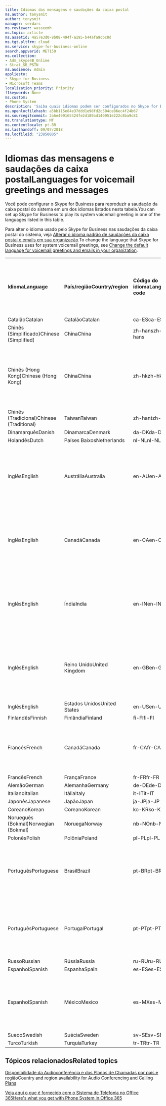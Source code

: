 ```yaml
---
title: Idiomas das mensagens e saudações da caixa postal
ms.author: tonysmit
author: tonysmit
manager: serdars
ms.reviewer: wasseemh
ms.topic: article
ms.assetid: 4a57e3d0-8b08-494f-a195-b44afa9cbc0d
ms.tgt.pltfrm: cloud
ms.service: skype-for-business-online
search.appverid: MET150
ms.collection:
- Adm_Skype4B_Online
- Strat_SB_PSTN
ms.audience: Admin
appliesto:
- Skype for Business
- Microsoft Teams
localization_priority: Priority
f1keywords: None
ms.custom:
- Phone System
description: 'Saiba quais idiomas podem ser configurados no Skype for Business para as mensagens padrão do sistema. '
ms.openlocfilehash: a5bb115e84e37ddd1e98fd2c504ce86ec4f24b67
ms.sourcegitcommit: 2a6e499165424fe2d189ad140951e222c8ba9c81
ms.translationtype: MT
ms.contentlocale: pt-BR
ms.lasthandoff: 09/07/2018
ms.locfileid: "23850805"
---
```

# <a name="languages-for-voicemail-greetings-and-messages"></a><span data-ttu-id="48559-103">Idiomas das mensagens e saudações da caixa postal</span><span class="sxs-lookup"><span data-stu-id="48559-103">Languages for voicemail greetings and messages</span></span>

<span data-ttu-id="48559-104">Você pode configurar o Skype for Business para reproduzir a saudação da caixa postal do sistema em um dos idiomas listados nesta tabela.</span><span class="sxs-lookup"><span data-stu-id="48559-104">You can set up Skype for Business to play its system voicemail greeting in one of the languages listed in this table.</span></span>
  
<span data-ttu-id="48559-105">Para alter o idioma usado pelo Skype for Business nas saudações da caixa postal do sistema, veja [Alterar o idioma padrão de saudações da caixa postal e emails em sua organização](change-the-default-language-for-greetings-and-emails.md).</span><span class="sxs-lookup"><span data-stu-id="48559-105">To change the language that Skype for Business uses for system voicemail greetings, see [Change the default language for voicemail greetings and emails in your organization](change-the-default-language-for-greetings-and-emails.md).</span></span>
  
|||||||
|:-----|:-----|:-----|:-----|:-----|:-----|
|<span data-ttu-id="48559-106">**Idioma**</span><span class="sxs-lookup"><span data-stu-id="48559-106">**Language**</span></span> <br/> |<span data-ttu-id="48559-107">**País/região**</span><span class="sxs-lookup"><span data-stu-id="48559-107">**Country/region**</span></span> <br/> |<span data-ttu-id="48559-108">**Código do idioma**</span><span class="sxs-lookup"><span data-stu-id="48559-108">**Language code**</span></span> <br/> |<span data-ttu-id="48559-109">**Disponível para visualização do usuário no email?**</span><span class="sxs-lookup"><span data-stu-id="48559-109">**Available for a user to see it in email?**</span></span> <br/> |<span data-ttu-id="48559-110">**Disponível quando o usuário liga?**</span><span class="sxs-lookup"><span data-stu-id="48559-110">**Available when the user calls in?**</span></span> <br/> |<span data-ttu-id="48559-111">**Transcrição disponível?**</span><span class="sxs-lookup"><span data-stu-id="48559-111">**Transcription available?**</span></span> <br/> |
|<span data-ttu-id="48559-112">Catalão</span><span class="sxs-lookup"><span data-stu-id="48559-112">Catalan</span></span>  <br/> |<span data-ttu-id="48559-113">Catalão</span><span class="sxs-lookup"><span data-stu-id="48559-113">Catalan</span></span>  <br/> |<span data-ttu-id="48559-114">ca-ES</span><span class="sxs-lookup"><span data-stu-id="48559-114">ca-ES</span></span>  <br/> |<span data-ttu-id="48559-115">Sim</span><span class="sxs-lookup"><span data-stu-id="48559-115">Yes</span></span>  <br/> |<span data-ttu-id="48559-116">Sim</span><span class="sxs-lookup"><span data-stu-id="48559-116">Yes</span></span>  <br/> |<span data-ttu-id="48559-117">Não</span><span class="sxs-lookup"><span data-stu-id="48559-117">No</span></span>  <br/> |
|<span data-ttu-id="48559-118">Chinês (Simplificado)</span><span class="sxs-lookup"><span data-stu-id="48559-118">Chinese (Simplified)</span></span>  <br/> |<span data-ttu-id="48559-119">China</span><span class="sxs-lookup"><span data-stu-id="48559-119">China</span></span>  <br/> |<span data-ttu-id="48559-120">zh-hans</span><span class="sxs-lookup"><span data-stu-id="48559-120">zh-hans</span></span>  <br/> |<span data-ttu-id="48559-121">Sim</span><span class="sxs-lookup"><span data-stu-id="48559-121">Yes</span></span>  <br/> |<span data-ttu-id="48559-122">Sim</span><span class="sxs-lookup"><span data-stu-id="48559-122">Yes</span></span>  <br/> |<span data-ttu-id="48559-123">Sim</span><span class="sxs-lookup"><span data-stu-id="48559-123">Yes</span></span>  <br/> |
|<span data-ttu-id="48559-124">Chinês (Hong Kong)</span><span class="sxs-lookup"><span data-stu-id="48559-124">Chinese (Hong Kong)</span></span>  <br/> |<span data-ttu-id="48559-125">China</span><span class="sxs-lookup"><span data-stu-id="48559-125">China</span></span>  <br/> |<span data-ttu-id="48559-126">zh-hk</span><span class="sxs-lookup"><span data-stu-id="48559-126">zh-hk</span></span>  <br/> |<span data-ttu-id="48559-127">Sim, mas é usado o Chinês (Tradicional) (zh-hant).</span><span class="sxs-lookup"><span data-stu-id="48559-127">Yes, but Chinese (Traditional) (zh-hant) is used.</span></span>  <br/> | <span data-ttu-id="48559-128">Sim</span><span class="sxs-lookup"><span data-stu-id="48559-128">Yes</span></span> <br/> |<span data-ttu-id="48559-129">Sim, mas é usado o Chinês (Tradicional) (zh-hant).</span><span class="sxs-lookup"><span data-stu-id="48559-129">Yes, but Chinese (Traditional) (zh-hant) is used.</span></span>  <br/> |
|<span data-ttu-id="48559-130">Chinês (Tradicional)</span><span class="sxs-lookup"><span data-stu-id="48559-130">Chinese (Traditional)</span></span>  <br/> |<span data-ttu-id="48559-131">Taiwan</span><span class="sxs-lookup"><span data-stu-id="48559-131">Taiwan</span></span>  <br/> |<span data-ttu-id="48559-132">zh-hant</span><span class="sxs-lookup"><span data-stu-id="48559-132">zh-hant</span></span>  <br/> |<span data-ttu-id="48559-133">Sim</span><span class="sxs-lookup"><span data-stu-id="48559-133">Yes</span></span>  <br/> |<span data-ttu-id="48559-134">Sim</span><span class="sxs-lookup"><span data-stu-id="48559-134">Yes</span></span>  <br/> |<span data-ttu-id="48559-135">Não</span><span class="sxs-lookup"><span data-stu-id="48559-135">No</span></span>  <br/> |
|<span data-ttu-id="48559-136">Dinamarquês</span><span class="sxs-lookup"><span data-stu-id="48559-136">Danish</span></span>  <br/> |<span data-ttu-id="48559-137">Dinamarca</span><span class="sxs-lookup"><span data-stu-id="48559-137">Denmark</span></span>  <br/> |<span data-ttu-id="48559-138">da-DK</span><span class="sxs-lookup"><span data-stu-id="48559-138">da-DK</span></span>  <br/> |<span data-ttu-id="48559-139">Sim</span><span class="sxs-lookup"><span data-stu-id="48559-139">Yes</span></span>  <br/> |<span data-ttu-id="48559-140">Sim</span><span class="sxs-lookup"><span data-stu-id="48559-140">Yes</span></span>  <br/> |<span data-ttu-id="48559-141">Não</span><span class="sxs-lookup"><span data-stu-id="48559-141">No</span></span>  <br/> |
|<span data-ttu-id="48559-142">Holandês</span><span class="sxs-lookup"><span data-stu-id="48559-142">Dutch</span></span>  <br/> |<span data-ttu-id="48559-143">Países Baixos</span><span class="sxs-lookup"><span data-stu-id="48559-143">Netherlands</span></span>  <br/> |<span data-ttu-id="48559-144">nl-NL</span><span class="sxs-lookup"><span data-stu-id="48559-144">nl-NL</span></span>  <br/> |<span data-ttu-id="48559-145">Sim</span><span class="sxs-lookup"><span data-stu-id="48559-145">Yes</span></span>  <br/> |<span data-ttu-id="48559-146">Sim</span><span class="sxs-lookup"><span data-stu-id="48559-146">Yes</span></span>  <br/> |<span data-ttu-id="48559-147">Não</span><span class="sxs-lookup"><span data-stu-id="48559-147">No</span></span>  <br/> |
|<span data-ttu-id="48559-148">Inglês</span><span class="sxs-lookup"><span data-stu-id="48559-148">English</span></span>  <br/> |<span data-ttu-id="48559-149">Austrália</span><span class="sxs-lookup"><span data-stu-id="48559-149">Australia</span></span>  <br/> |<span data-ttu-id="48559-150">en-AU</span><span class="sxs-lookup"><span data-stu-id="48559-150">en-AU</span></span>  <br/> |<span data-ttu-id="48559-151">Sim, mas é usado o Inglês (Estados Unidos) (en-US).</span><span class="sxs-lookup"><span data-stu-id="48559-151">Yes, but US English (en-US) is used.</span></span>  <br/> |<span data-ttu-id="48559-152">Sim</span><span class="sxs-lookup"><span data-stu-id="48559-152">Yes</span></span>  <br/> |<span data-ttu-id="48559-153">Sim, mas é usado o Inglês (Estados Unidos) (en-US).</span><span class="sxs-lookup"><span data-stu-id="48559-153">Yes, but US English (en-US) is used.</span></span>  <br/> |
|<span data-ttu-id="48559-154">Inglês</span><span class="sxs-lookup"><span data-stu-id="48559-154">English</span></span>  <br/> |<span data-ttu-id="48559-155">Canadá</span><span class="sxs-lookup"><span data-stu-id="48559-155">Canada</span></span>  <br/> |<span data-ttu-id="48559-156">en-CA</span><span class="sxs-lookup"><span data-stu-id="48559-156">en-CA</span></span>  <br/> |<span data-ttu-id="48559-157">Sim, mas é usado o Inglês (Estados Unidos) (en-US).</span><span class="sxs-lookup"><span data-stu-id="48559-157">Yes, but US English (en-US) is used.</span></span>  <br/> |<span data-ttu-id="48559-158">Sim</span><span class="sxs-lookup"><span data-stu-id="48559-158">Yes</span></span>  <br/> |<span data-ttu-id="48559-159">Sim, mas é usado o Inglês (Estados Unidos) (en-US).</span><span class="sxs-lookup"><span data-stu-id="48559-159">Yes, but US English (en-US) is used.</span></span>  <br/> |
|<span data-ttu-id="48559-160">Inglês</span><span class="sxs-lookup"><span data-stu-id="48559-160">English</span></span>  <br/> |<span data-ttu-id="48559-161">Índia</span><span class="sxs-lookup"><span data-stu-id="48559-161">India</span></span>  <br/> |<span data-ttu-id="48559-162">en-IN</span><span class="sxs-lookup"><span data-stu-id="48559-162">en-IN</span></span>  <br/> |<span data-ttu-id="48559-163">Sim, mas é usado o Inglês (Estados Unidos) (en-US).</span><span class="sxs-lookup"><span data-stu-id="48559-163">Yes, but US English (en-US) is used.</span></span>  <br/> |<span data-ttu-id="48559-164">Sim</span><span class="sxs-lookup"><span data-stu-id="48559-164">Yes</span></span>  <br/> |<span data-ttu-id="48559-165">Sim, mas é usado o Inglês (Estados Unidos) (en-US).</span><span class="sxs-lookup"><span data-stu-id="48559-165">Yes, but US English (en-US) is used.</span></span>  <br/> |
|<span data-ttu-id="48559-166">Inglês</span><span class="sxs-lookup"><span data-stu-id="48559-166">English</span></span>  <br/> |<span data-ttu-id="48559-167">Reino Unido</span><span class="sxs-lookup"><span data-stu-id="48559-167">United Kingdom</span></span>  <br/> |<span data-ttu-id="48559-168">en-GB</span><span class="sxs-lookup"><span data-stu-id="48559-168">en-GB</span></span>  <br/> |<span data-ttu-id="48559-169">Sim, mas é usado o Inglês (Estados Unidos) (en-US).</span><span class="sxs-lookup"><span data-stu-id="48559-169">Yes, but US English (en-US) is used.</span></span>  <br/> |<span data-ttu-id="48559-170">Sim</span><span class="sxs-lookup"><span data-stu-id="48559-170">Yes</span></span>  <br/> |<span data-ttu-id="48559-171">Sim, mas é usado o Inglês (Estados Unidos) (en-US).</span><span class="sxs-lookup"><span data-stu-id="48559-171">Yes, but US English (en-US) is used.</span></span>  <br/> |
|<span data-ttu-id="48559-172">Inglês</span><span class="sxs-lookup"><span data-stu-id="48559-172">English</span></span>  <br/> |<span data-ttu-id="48559-173">Estados Unidos</span><span class="sxs-lookup"><span data-stu-id="48559-173">United States</span></span>  <br/> |<span data-ttu-id="48559-174">en-US</span><span class="sxs-lookup"><span data-stu-id="48559-174">en-US</span></span>  <br/> |<span data-ttu-id="48559-175">Sim</span><span class="sxs-lookup"><span data-stu-id="48559-175">Yes</span></span>  <br/> |<span data-ttu-id="48559-176">Sim</span><span class="sxs-lookup"><span data-stu-id="48559-176">Yes</span></span>  <br/> |<span data-ttu-id="48559-177">Sim</span><span class="sxs-lookup"><span data-stu-id="48559-177">Yes</span></span>  <br/> |
|<span data-ttu-id="48559-178">Finlandês</span><span class="sxs-lookup"><span data-stu-id="48559-178">Finnish</span></span>  <br/> |<span data-ttu-id="48559-179">Finlândia</span><span class="sxs-lookup"><span data-stu-id="48559-179">Finland</span></span>  <br/> |<span data-ttu-id="48559-180">fi-Fl</span><span class="sxs-lookup"><span data-stu-id="48559-180">fi-Fl</span></span>  <br/> |<span data-ttu-id="48559-181">Sim</span><span class="sxs-lookup"><span data-stu-id="48559-181">Yes</span></span>  <br/> |<span data-ttu-id="48559-182">Sim</span><span class="sxs-lookup"><span data-stu-id="48559-182">Yes</span></span>  <br/> |<span data-ttu-id="48559-183">Não</span><span class="sxs-lookup"><span data-stu-id="48559-183">No</span></span>  <br/> |
|<span data-ttu-id="48559-184">Francês</span><span class="sxs-lookup"><span data-stu-id="48559-184">French</span></span>  <br/> |<span data-ttu-id="48559-185">Canadá</span><span class="sxs-lookup"><span data-stu-id="48559-185">Canada</span></span>  <br/> |<span data-ttu-id="48559-186">fr-CA</span><span class="sxs-lookup"><span data-stu-id="48559-186">fr-CA</span></span>  <br/> |<span data-ttu-id="48559-187">Sim, mas é usado o Francês (França) (fr-FR).</span><span class="sxs-lookup"><span data-stu-id="48559-187">Yes, but France French (fr-FR) is used.</span></span>  <br/> |<span data-ttu-id="48559-188">Sim</span><span class="sxs-lookup"><span data-stu-id="48559-188">Yes</span></span>  <br/> |<span data-ttu-id="48559-189">Sim, mas é usado o Francês (França) (fr-FR).</span><span class="sxs-lookup"><span data-stu-id="48559-189">Yes, but France French (fr-FR) is used.</span></span>  <br/> |
|<span data-ttu-id="48559-190">Francês</span><span class="sxs-lookup"><span data-stu-id="48559-190">French</span></span>  <br/> |<span data-ttu-id="48559-191">França</span><span class="sxs-lookup"><span data-stu-id="48559-191">France</span></span>  <br/> |<span data-ttu-id="48559-192">fr-FR</span><span class="sxs-lookup"><span data-stu-id="48559-192">fr-FR</span></span>  <br/> |<span data-ttu-id="48559-193">Sim</span><span class="sxs-lookup"><span data-stu-id="48559-193">Yes</span></span>  <br/> |<span data-ttu-id="48559-194">Sim</span><span class="sxs-lookup"><span data-stu-id="48559-194">Yes</span></span>  <br/> |<span data-ttu-id="48559-195">Sim</span><span class="sxs-lookup"><span data-stu-id="48559-195">Yes</span></span>  <br/> |
|<span data-ttu-id="48559-196">Alemão</span><span class="sxs-lookup"><span data-stu-id="48559-196">German</span></span>  <br/> |<span data-ttu-id="48559-197">Alemanha</span><span class="sxs-lookup"><span data-stu-id="48559-197">Germany</span></span>  <br/> |<span data-ttu-id="48559-198">de-DE</span><span class="sxs-lookup"><span data-stu-id="48559-198">de-DE</span></span>  <br/> |<span data-ttu-id="48559-199">Sim</span><span class="sxs-lookup"><span data-stu-id="48559-199">Yes</span></span>  <br/> |<span data-ttu-id="48559-200">Sim</span><span class="sxs-lookup"><span data-stu-id="48559-200">Yes</span></span>  <br/> |<span data-ttu-id="48559-201">Sim</span><span class="sxs-lookup"><span data-stu-id="48559-201">Yes</span></span>  <br/> |
|<span data-ttu-id="48559-202">Italiano</span><span class="sxs-lookup"><span data-stu-id="48559-202">Italian</span></span>  <br/> |<span data-ttu-id="48559-203">Itália</span><span class="sxs-lookup"><span data-stu-id="48559-203">Italy</span></span>  <br/> |<span data-ttu-id="48559-204">it-IT</span><span class="sxs-lookup"><span data-stu-id="48559-204">it-IT</span></span>  <br/> |<span data-ttu-id="48559-205">Sim</span><span class="sxs-lookup"><span data-stu-id="48559-205">Yes</span></span>  <br/> |<span data-ttu-id="48559-206">Sim</span><span class="sxs-lookup"><span data-stu-id="48559-206">Yes</span></span>  <br/> |<span data-ttu-id="48559-207">Sim</span><span class="sxs-lookup"><span data-stu-id="48559-207">Yes</span></span>  <br/> |
|<span data-ttu-id="48559-208">Japonês</span><span class="sxs-lookup"><span data-stu-id="48559-208">Japanese</span></span>  <br/> |<span data-ttu-id="48559-209">Japão</span><span class="sxs-lookup"><span data-stu-id="48559-209">Japan</span></span>  <br/> |<span data-ttu-id="48559-210">ja-JP</span><span class="sxs-lookup"><span data-stu-id="48559-210">ja-JP</span></span>  <br/> |<span data-ttu-id="48559-211">Sim</span><span class="sxs-lookup"><span data-stu-id="48559-211">Yes</span></span>  <br/> |<span data-ttu-id="48559-212">Sim</span><span class="sxs-lookup"><span data-stu-id="48559-212">Yes</span></span>  <br/> |<span data-ttu-id="48559-213">Não</span><span class="sxs-lookup"><span data-stu-id="48559-213">No</span></span>  <br/> |
|<span data-ttu-id="48559-214">Coreano</span><span class="sxs-lookup"><span data-stu-id="48559-214">Korean</span></span>  <br/> |<span data-ttu-id="48559-215">Coreano</span><span class="sxs-lookup"><span data-stu-id="48559-215">Korean</span></span>  <br/> |<span data-ttu-id="48559-216">ko-KR</span><span class="sxs-lookup"><span data-stu-id="48559-216">ko-KR</span></span>  <br/> |<span data-ttu-id="48559-217">Sim</span><span class="sxs-lookup"><span data-stu-id="48559-217">Yes</span></span>  <br/> |<span data-ttu-id="48559-218">Sim</span><span class="sxs-lookup"><span data-stu-id="48559-218">Yes</span></span>  <br/> |<span data-ttu-id="48559-219">Não</span><span class="sxs-lookup"><span data-stu-id="48559-219">No</span></span>  <br/> |
|<span data-ttu-id="48559-220">Norueguês (Bokmal)</span><span class="sxs-lookup"><span data-stu-id="48559-220">Norwegian (Bokmal)</span></span>  <br/> |<span data-ttu-id="48559-221">Noruega</span><span class="sxs-lookup"><span data-stu-id="48559-221">Norway</span></span>  <br/> |<span data-ttu-id="48559-222">nb-NO</span><span class="sxs-lookup"><span data-stu-id="48559-222">nb-NO</span></span>  <br/> |<span data-ttu-id="48559-223">Sim</span><span class="sxs-lookup"><span data-stu-id="48559-223">Yes</span></span>  <br/> |<span data-ttu-id="48559-224">Sim</span><span class="sxs-lookup"><span data-stu-id="48559-224">Yes</span></span>  <br/> |<span data-ttu-id="48559-225">Não</span><span class="sxs-lookup"><span data-stu-id="48559-225">No</span></span>  <br/> |
|<span data-ttu-id="48559-226">Polonês</span><span class="sxs-lookup"><span data-stu-id="48559-226">Polish</span></span>  <br/> |<span data-ttu-id="48559-227">Polônia</span><span class="sxs-lookup"><span data-stu-id="48559-227">Poland</span></span>  <br/> |<span data-ttu-id="48559-228">pl-PL</span><span class="sxs-lookup"><span data-stu-id="48559-228">pl-PL</span></span>  <br/> |<span data-ttu-id="48559-229">Sim</span><span class="sxs-lookup"><span data-stu-id="48559-229">Yes</span></span>  <br/> | <span data-ttu-id="48559-230">Sim</span><span class="sxs-lookup"><span data-stu-id="48559-230">Yes</span></span> <br/> |<span data-ttu-id="48559-231">Não</span><span class="sxs-lookup"><span data-stu-id="48559-231">No</span></span>  <br/> |
|<span data-ttu-id="48559-232">Português</span><span class="sxs-lookup"><span data-stu-id="48559-232">Portuguese</span></span>  <br/> |<span data-ttu-id="48559-233">Brasil</span><span class="sxs-lookup"><span data-stu-id="48559-233">Brazil</span></span>  <br/> |<span data-ttu-id="48559-234">pt-BR</span><span class="sxs-lookup"><span data-stu-id="48559-234">pt-BR</span></span>  <br/> |<span data-ttu-id="48559-235">Sim, mas é usado o Português (Portugal) (pt-PT).</span><span class="sxs-lookup"><span data-stu-id="48559-235">Yes, but Portugal Portuguese (pt-PT) is used.</span></span>  <br/> |<span data-ttu-id="48559-236">Sim</span><span class="sxs-lookup"><span data-stu-id="48559-236">Yes</span></span>  <br/> |<span data-ttu-id="48559-237">Sim</span><span class="sxs-lookup"><span data-stu-id="48559-237">Yes</span></span>  <br/> |
|<span data-ttu-id="48559-238">Português</span><span class="sxs-lookup"><span data-stu-id="48559-238">Portuguese</span></span>  <br/> |<span data-ttu-id="48559-239">Portugal</span><span class="sxs-lookup"><span data-stu-id="48559-239">Portugal</span></span>  <br/> |<span data-ttu-id="48559-240">pt-PT</span><span class="sxs-lookup"><span data-stu-id="48559-240">pt-PT</span></span>  <br/> |<span data-ttu-id="48559-241">Sim</span><span class="sxs-lookup"><span data-stu-id="48559-241">Yes</span></span>  <br/> |<span data-ttu-id="48559-242">Sim</span><span class="sxs-lookup"><span data-stu-id="48559-242">Yes</span></span>  <br/> |<span data-ttu-id="48559-243">Sim, mas é usado o Português (Brasil) (pt-BR).</span><span class="sxs-lookup"><span data-stu-id="48559-243">Yes, but Brazil Portuguese (pt-BR) is used.</span></span>  <br/> |
|<span data-ttu-id="48559-244">Russo</span><span class="sxs-lookup"><span data-stu-id="48559-244">Russian</span></span>  <br/> |<span data-ttu-id="48559-245">Rússia</span><span class="sxs-lookup"><span data-stu-id="48559-245">Russia</span></span>  <br/> |<span data-ttu-id="48559-246">ru-RU</span><span class="sxs-lookup"><span data-stu-id="48559-246">ru-RU</span></span>  <br/> |<span data-ttu-id="48559-247">Sim</span><span class="sxs-lookup"><span data-stu-id="48559-247">Yes</span></span>  <br/> |<span data-ttu-id="48559-248">Sim</span><span class="sxs-lookup"><span data-stu-id="48559-248">Yes</span></span>  <br/> |<span data-ttu-id="48559-249">Não</span><span class="sxs-lookup"><span data-stu-id="48559-249">No</span></span>  <br/> |
|<span data-ttu-id="48559-250">Espanhol</span><span class="sxs-lookup"><span data-stu-id="48559-250">Spanish</span></span>  <br/> |<span data-ttu-id="48559-251">Espanha</span><span class="sxs-lookup"><span data-stu-id="48559-251">Spain</span></span>  <br/> |<span data-ttu-id="48559-252">es-ES</span><span class="sxs-lookup"><span data-stu-id="48559-252">es-ES</span></span>  <br/> |<span data-ttu-id="48559-253">Sim</span><span class="sxs-lookup"><span data-stu-id="48559-253">Yes</span></span>  <br/> |<span data-ttu-id="48559-254">Sim</span><span class="sxs-lookup"><span data-stu-id="48559-254">Yes</span></span>  <br/> |<span data-ttu-id="48559-255">Sim</span><span class="sxs-lookup"><span data-stu-id="48559-255">Yes</span></span>  <br/> |
|<span data-ttu-id="48559-256">Espanhol</span><span class="sxs-lookup"><span data-stu-id="48559-256">Spanish</span></span>  <br/> |<span data-ttu-id="48559-257">México</span><span class="sxs-lookup"><span data-stu-id="48559-257">Mexico</span></span>  <br/> |<span data-ttu-id="48559-258">es-MX</span><span class="sxs-lookup"><span data-stu-id="48559-258">es-MX</span></span>  <br/> |<span data-ttu-id="48559-259">Sim, mas é usado o Espanhol (Espanha) (es-ES).</span><span class="sxs-lookup"><span data-stu-id="48559-259">Yes, but Spain Spanish (es-ES) is used.</span></span>  <br/> |<span data-ttu-id="48559-260">Sim</span><span class="sxs-lookup"><span data-stu-id="48559-260">Yes</span></span>  <br/> |<span data-ttu-id="48559-261">Sim, mas é usado o Espanhol (Espanha) (es-ES).</span><span class="sxs-lookup"><span data-stu-id="48559-261">Yes, but Spain Spanish (es-ES) is used.</span></span>  <br/> |
|<span data-ttu-id="48559-262">Sueco</span><span class="sxs-lookup"><span data-stu-id="48559-262">Swedish</span></span>  <br/> |<span data-ttu-id="48559-263">Suécia</span><span class="sxs-lookup"><span data-stu-id="48559-263">Sweden</span></span>  <br/> |<span data-ttu-id="48559-264">sv-SE</span><span class="sxs-lookup"><span data-stu-id="48559-264">sv-SE</span></span>  <br/> |<span data-ttu-id="48559-265">Sim</span><span class="sxs-lookup"><span data-stu-id="48559-265">Yes</span></span>  <br/> |<span data-ttu-id="48559-266">Sim</span><span class="sxs-lookup"><span data-stu-id="48559-266">Yes</span></span>  <br/> |<span data-ttu-id="48559-267">Não</span><span class="sxs-lookup"><span data-stu-id="48559-267">No</span></span>  <br/> |
|<span data-ttu-id="48559-268">Turco</span><span class="sxs-lookup"><span data-stu-id="48559-268">Turkish</span></span>  <br/> |<span data-ttu-id="48559-269">Turquia</span><span class="sxs-lookup"><span data-stu-id="48559-269">Turkey</span></span>  <br/> |<span data-ttu-id="48559-270">tr-TR</span><span class="sxs-lookup"><span data-stu-id="48559-270">tr-TR</span></span>  <br/> |<span data-ttu-id="48559-271">Sim</span><span class="sxs-lookup"><span data-stu-id="48559-271">Yes</span></span>  <br/> |<span data-ttu-id="48559-272">Sim</span><span class="sxs-lookup"><span data-stu-id="48559-272">Yes</span></span>  <br/> |<span data-ttu-id="48559-273">Não</span><span class="sxs-lookup"><span data-stu-id="48559-273">No</span></span>  <br/> |
   
## <a name="related-topics"></a><span data-ttu-id="48559-274">Tópicos relacionados</span><span class="sxs-lookup"><span data-stu-id="48559-274">Related topics</span></span>
[<span data-ttu-id="48559-275">Disponibilidade da Audioconferência e dos Planos de Chamadas por país e região</span><span class="sxs-lookup"><span data-stu-id="48559-275">Country and region availability for Audio Conferencing and Calling Plans</span></span>](country-and-region-availability-for-audio-conferencing-and-calling-plans/country-and-region-availability-for-audio-conferencing-and-calling-plans.md)

[<span data-ttu-id="48559-276">Veja aqui o que é fornecido com o Sistema de Telefonia no Office 365</span><span class="sxs-lookup"><span data-stu-id="48559-276">Here's what you get with Phone System in Office 365</span></span>](here-s-what-you-get-with-phone-system.md)
  
  
 
